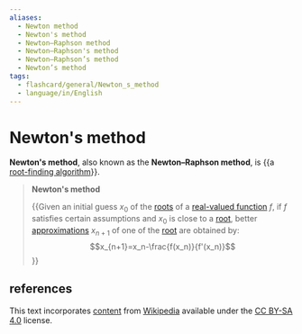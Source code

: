 ```yaml
---
aliases:
  - Newton method
  - Newton's method
  - Newton–Raphson method
  - Newton–Raphson's method
  - Newton–Raphson’s method
  - Newton’s method
tags:
  - flashcard/general/Newton_s_method
  - language/in/English
---
```


# Newton's method

__Newton's method__, also known as the __Newton–Raphson method__, is {{a [root-finding algorithm](root-finding%20algorithms.md)}}. <!--SR:!2024-11-19,274,330-->

> __Newton's method__
>
> {{Given an initial guess $x_0$ of the [roots](zero%20of%20a%20function.md) of a [real-valued function](real-valued%20function.md) $f$, if $f$ satisfies certain assumptions and $x_0$ is close to a [root](zero%20of%20a%20function.md), better [approximations](approximation.md) $x_{n+1}$ of one of the [root](zero%20of%20a%20function.md) are obtained by:$$x_{n+1}=x_n-\frac{f(x_n)}{f'(x_n)}$$}} <!--SR:!2024-04-10,56,270-->

## references

This text incorporates [content](https://en.wikipedia.org/wiki/Newton's_method) from [Wikipedia](Wikipedia.md) available under the [CC BY-SA 4.0](https://creativecommons.org/licenses/by-sa/4.0/) license.
